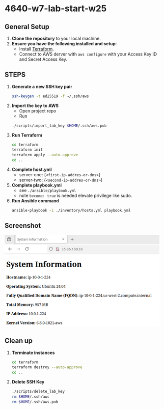 # 4640-w7-lab-start-w25

## General Setup
1. **Clone the repository** to your local machine.
2. **Ensure you have the following installed and setup**:
    - Install [Terraform](https://developer.hashicorp.com/terraform/tutorials/aws-get-started/install-cli).
    - Connect to AWS derver with `aws configure` with your Access Key ID and Secret Access Key. 

## STEPS
1. **Generate a new SSH key pair**
    ```bash
    ssh-keygen -t ed25519 -f ~/.ssh/aws
    ```
2. **Import the key to AWS**
    - Open project repo
    - Run
    ```bash
    ./scripts/import_lab_key $HOME/.ssh/aws.pub
    ```
3. **Run Terraform**
    ```bash
    cd terraform
    terraform init
    terraform apply --auto-approve
    cd ..
    ```
4. **Complete host.yml**
    - server-one: {`<first-ip-addres-or-dns>`}
    - server-two: {`<second-ip-addres-or-dns>`}
5. **Complete playbook.yml**
    - see `./ansible/playbook.yml`
    - note `become: true` is needed elevate privilege like sudo.
6. **Run Ansible command**
    ```bash
    ansible-playbook -i ./inventory/hosts.yml playbook.yml
    ```
## Screenshot
![Description](./screenshot-html.png)

## Clean up
1. **Terminate instances**
    ```bash
    cd terraform
    terraform destroy --auto-approve
    cd ..
    ```
2. **Delete SSH Key**
    ```bash
    ./scripts/delete_lab_key
    rm $HOME/.ssh/aws
    rm $HOME/.ssh/aws.pub
    ```